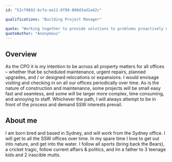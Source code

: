 ```yaml
---
id: "52cf9892-bcfa-ee11-9f89-000d3ad1a42c"

qualifications: "Building Project Manager"

quote: "Working together to provide solutions to problems proactively every day, for our clients and internally"
quoteAuthor: "Anonymous"
---
```


## Overview
As the CPO it is my intention to be across all property matters for all offices – whether that be scheduled maintenance, urgent repairs, planned upgrades, and / or designed relocations or expansions.  I would envisage visiting and checking in on all our offices periodically over time. As is the nature of construction and maintenance, some projects will be small easy fast and seamless, and some will be larger more complex, time consuming, and annoying to staff. Whichever the path, I will always attempt to be in front of the process and demand SSW interests prevail. 


## About me
I am born bred and based in Sydney, and will work from the Sydney office. I will get to all the SSW offices over time. In my spare time I love to get out into nature, and get into the water. I follow all sports (bring back the Bears), a cricket tragic, follow current affairs & politics, and Im a father to 3 teenage kids and 2 irascible mutts. 

